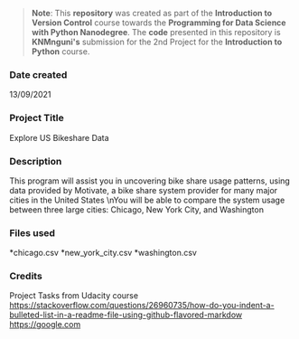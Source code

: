 >**Note**: This **repository** was created as part of the **Introduction to Version Control** course towards the **Programming for Data Science with Python Nanodegree**. The **code** presented in this repository is **KNMnguni's** submission for the 2nd Project for the **Introduction to Python** course.  

### Date created
13/09/2021 

### Project Title
Explore US Bikeshare Data

### Description
This program will assist you in uncovering bike share usage patterns, using data provided by Motivate, a bike share system provider for many major cities in the United States \nYou will be able to compare the system usage between three large cities: Chicago, New York City, and Washington

### Files used
*chicago.csv
*new_york_city.csv
*washington.csv

### Credits
Project Tasks from Udacity course
https://stackoverflow.com/questions/26960735/how-do-you-indent-a-bulleted-list-in-a-readme-file-using-github-flavored-markdow
https://google.com
